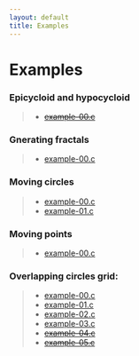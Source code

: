 ```yaml
---
layout: default
title: Examples
---
```


# Examples

### Epicycloid and hypocycloid

   > * [~~example-00.c~~](examples/epicycloid_hypocycloid/example-00.html)

### Gnerating fractals

   > * [example-00.c](examples/generating_fractals/example-00.html)

### Moving circles

> * [example-00.c](examples/moving_circles/example-00.html)
> * [example-01.c](examples/moving_circles/example-01.html)

### Moving points

> * [example-00.c](examples/moving_points/example-00.html)

### Overlapping circles grid:

> * [example-00.c](examples/overlapping_circles_grid/example-00.html)
> * [example-01.c](examples/overlapping_circles_grid/example-01.html)
> * [example-02.c](examples/overlapping_circles_grid/example-02.html)
> * [example-03.c](examples/overlapping_circles_grid/example-03.html)
> * [~~example-04.c~~](examples/overlapping_circles_grid/example-04.html)
> * [~~example-05.c~~](examples/overlapping_circles_grid/example-05.html)

